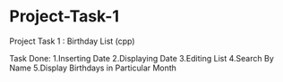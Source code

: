 # Project-Task-1
Project Task 1 : Birthday List (cpp)

Task Done: 
1.Inserting Date
2.Displaying Date
3.Editing List
4.Search By Name
5.Display Birthdays in Particular Month
